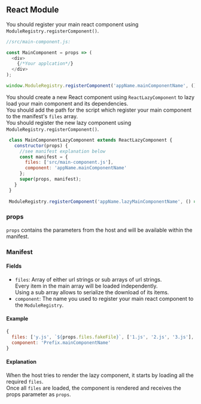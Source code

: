 ## React Module

You should register your main react component using `ModuleRegistry.registerComponent()`.  
```js
//src/main-component.js:

const MainComponent = props => (
  <div>
    {/*Your applcation*/}
  </div>
);

window.ModuleRegistry.registerComponent('appName.mainComponentName', () => MainComponent);
```

You should create a new React component using `ReactLazyComponent` to lazy load your main component and its dependencies.  
You should add the path for the script which register your main component to the manifest's `files` array.  
You should register the new lazy component using `ModuleRegistry.registerComponent()`.  

```js
 class MainComponentLazyComponent extends ReactLazyComponent {
   constructor(props) {
     //see manifest explanation below
     const manifest = {
       files: ['src/main-component.js'],
       component: 'appName.mainComponentName'
     };
     super(props, manifest);
   }
 }
 
 ModuleRegistry.registerComponent('appName.lazyMainComponentName', () => MainComponentLazyComponent);
 ```

### props
`props` contains the parameters from the host and will be available within the manifest.

### Manifest
#### Fields
* `files`: Array of either url strings or sub arrays of url strings.  
Every item in the main array will be loaded independently.  
Using a sub array allows to serialize the download of its items.  
* `component`: The name you used to register your main react component to the `ModuleRegistry`.

#### Example
```js 
{
  files: ['y.js', `${props.files.fakeFile}`, ['1.js', '2.js', '3.js'], 'z.js'],
  component: 'Prefix.mainComponentName'
}
```

#### Explanation
When the host tries to render the lazy component, it starts by loading all the required `files`.  
Once all `files` are loaded, the component is rendered and receives the props parameter as `props`.  
